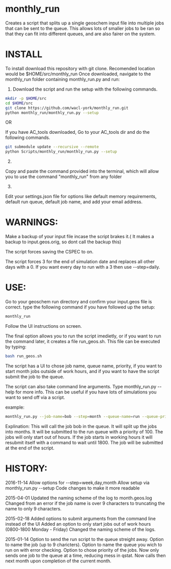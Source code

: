 monthly_run
===========

Creates a script that splits up a single geoschem input file into multiple jobs that can be sent to the queue.
This allows lots of smaller jobs to be ran so that they can fit into different queues, and are also fairer on the system.


INSTALL
==================================================

To install download this repository with git clone. Recomended location would be $HOME/src/monthly_run
Once downloaded, navigate to the monthly_run folder containing monthly_run.py and run:

1) Download the script and run the setup with the following commands.

```bash
mkdir -p $HOME/src
cd $HOME/src
git clone https://github.com/wacl-york/monthly_run.git
python monthly_run/monthly_run.py --setup
```

OR

If you have AC_tools downloaded, Go to your AC_tools dir and do the following commands.

```bash
git submodule update --recursive --remote
python Scripts/monthly_run/monthly_run.py --setup
```

2)
Copy and paste the command provided into the terminal, which will allow you to use the command "monthly_run" from any folder

3)
Edit your settings.json file for options like default memory requirements, default run queue, default job name, and add your email address.


WARNINGS:
==================================================

Make a backup of your input file incase the script brakes it.( It makes a backup to input.geos.orig, so dont call the backup this)

The script forces saving the CSPEC to on.

The script forces 3 for the end of simulation date and replaces all other days with a 0. If you want every day to run with a 3 then use --step=daily.


USE:
==================================================

Go to your geoschem run directory and confirm your input.geos file is correct.
type the following command if you have followed up the setup:

```bash
monthly_run
```

Follow the UI instructions on screen.

The final option allows you to run the script imedietly, or if you want to run the command later, it creates a file run_geos.sh. This file can be executed by typing:

```bash
bash run_geos.sh
```

The script has a UI to chose job name, queue name, priority, if you want to start month jobs outside of work hours, and if you want to have the script submit the job to the queue.

The script can also take command line arguments. Type monthly_run.py --help for more info.
This can be useful if you have lots of simulations you want to send off via a script.

example:
```bash
monthly_run.py --job-name=bob --step=month --queue-name=run --queue-priotiry=100 --out-of-hours=yes --submit=yes
```
Explination:
This will call the job bob in the queue. It will split up the jobs into months. It will be submitted to the run queue with a priority of 100. The jobs will only start out of hours. If the job starts in working hours it will resubmit itself with a command to wait until 1800. The job will be submitted at the end of the script.



HISTORY:
==================================================

2016-11-14
Allow options for --step=week,day,month
Allow setup via monthly_run.py --setup
Code changes to make it more readable


2015-04-01
Updated the naming scheme of the log to month.geos.log
Changed from an error if the job name is over 9 characters to truncating the name to only 9 characters.

2015-02-18
Added options to submit arguments from the command line instead of the UI
Added an option to only start jobs out of work hours (0800-1800 Monday - Friday)
Changed the naming scheme of the logs.

2015-01-14
Option to send the run script to the queue streight away.
Option to name the job (up to 9 charicters).
Option to name the queue you wich to run on with error checking.
Option to chose priority of the jobs.
Now only sends one job to the queue at a time, reducing mess in qstat. Now calls then next month upon completion of the current month.





